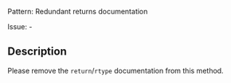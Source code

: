 Pattern: Redundant returns documentation

Issue: -

## Description

Please remove the `return`/`rtype` documentation from this method.